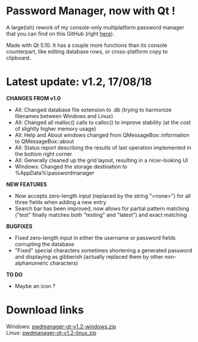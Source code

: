 # Password Manager, now with Qt !

A large(ish) rework of my console-only multiplatform password manager that you can find on this GitHub (right [here](https://github.com/bad64/pwdmanager)).

Made with Qt 5.10. It has a couple more functions than its console counterpart, like editing database rows, or cross-platform copy to clipboard.

# Latest update: v1.2, 17/08/18

**CHANGES FROM v1.0**

- All: Changed database file extension to .db (trying to harmonize filenames between Windows and Linux)
- All: Changed all malloc() calls to calloc() to improve stability (at the cost of slightly higher memory usage)
- All: Help and About windows changed from QMessageBox::information to QMessageBox::about
- All: Status report describing the results of last operation implemented in the bottom right corner
- All: Generally cleaned up the grid layout, resulting in a nicer-looking UI
- Windows: Changed the storage destination to %AppData%\passwordmanager

**NEW FEATURES**

- Now accepts zero-length input (replaced by the string "\<none\>") for all three fields when adding a new entry
- Search bar has been improved, now allows for partial pattern matching ("test" finally matches both "testing" and "latest") and exact matching

**BUGFIXES**

- Fixed zero-length input in either the username or password fields corrupting the database
- "Fixed" special characters sometimes shortening a generated password and displaying as gibberish (actually replaced them by other non-alphanumeric characters)

**TO DO**

- Maybe an icon ?

# Download links

Windows: [pwdmanager-qt-v1.2-windows.zip](https://github.com/bad64/pwdmanager-qt/files/2296652/pwdmanager-qt-v1.2-windows.zip)  
Linux: [pwdmanager-qt-v1.2-linux.zip](https://github.com/bad64/pwdmanager-qt/files/2296654/pwdmanager-qt-v1.2-linux.zip)

